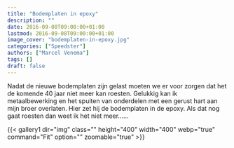 ```yaml
---
title: "Bodemplaten in epoxy"
description: ""
date: 2016-09-08T09:00:00+01:00
lastmod: 2016-09-08T09:00:00+01:00
image_cover: "bodemplaten-in-epoxy.jpg"
categories: ["Speedster"]
authors: ["Marcel Venema"] 
tags: []
draft: false
---
```


Nadat de nieuwe bodemplaten zijn gelast moeten we er voor zorgen dat het de komende 40 jaar niet meer kan roesten. Gelukkig kan ik metaalbewerking en het spuiten van onderdelen met een gerust hart aan mijn broer overlaten. Hier zet hij de bodemplaten in de epoxy. Als dat nog gaat roesten dan weet ik het niet meer......

{{< gallery1 dir="img" class="" height="400" width="400" webp="true" command="Fit" option="" zoomable="true" >}}

&nbsp;
